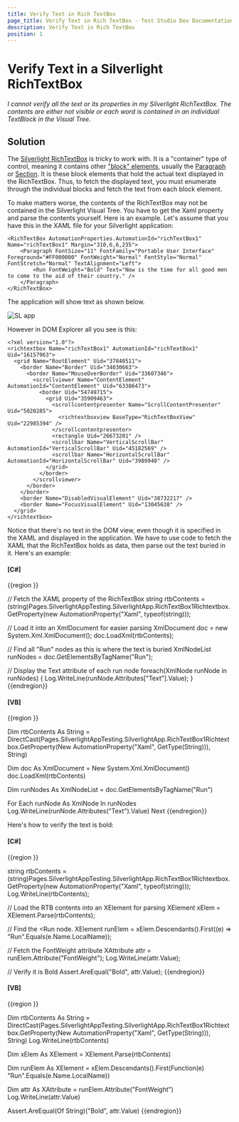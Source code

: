```yaml
---
title: Verify Text in Rich TextBox
page_title: Verify Text in Rich TextBox - Test Studio Dev Documentation
description: Verify Text in Rich TextBox
position: 1
---
```

# Verify Text in a Silverlight RichTextBox #

_I cannot verify all the text or its properties in my Silverlight RichTextBox. The contents are either not visible or each word is contained in an individual TextBlock in the Visual Tree._

## Solution ##

The <a href="http://msdn.microsoft.com/en-us/library/system.windows.controls.richtextbox%28v=vs.95%29.aspx" target="_blank">Silverlight RichTextBox</a> is tricky to work with. It is a "container" type of control, meaning it contains other <a href="http://msdn.microsoft.com/en-us/library/system.windows.documents.block%28v=vs.95%29.aspx" target="_blank">"block" elements</a>, usually the <a href="http://msdn.microsoft.com/en-us/library/system.windows.documents.paragraph%28v=vs.95%29.aspx" target="_blank">Paragraph</a> or <a href="http://msdn.microsoft.com/en-us/library/system.windows.documents.section%28v=vs.95%29.aspx" target="_blank">Section</a>. It is these block elements that hold the actual text displayed in the RichTextBox. Thus, to fetch the displayed text, you must enumerate through the individual blocks and fetch the text from each block element.

To make matters worse, the contents of the RichTextBox may not be contained in the Silverlight Visual Tree. You have to get the Xaml property and parse the contents yourself. Here is an example. Let's assume that you have this in the XAML file for your Silverlight application:

```XAML
<RichTextBox AutomationProperties.AutomationId="richTextBox1" Name="richTextBox1" Margin="310,6,6,235">
    <Paragraph FontSize="11" FontFamily="Portable User Interface" Foreground="#FF000000" FontWeight="Normal" FontStyle="Normal" FontStretch="Normal" TextAlignment="Left">
        <Run FontWeight="Bold" Text="Now is the time for all good men to come to the aid of their country." />
    </Paragraph>
</RichTextBox>
```

The application will show text as shown below.

![SL app][1]

However in DOM Explorer all you see is this:

```XAML
<?xml version="1.0"?>
<richtextbox Name="richTextBox1" AutomationId="richTextBox1" Uid="16157963">
  <grid Name="RootElement" Uid="37840511">
    <border Name="Border" Uid="34030663">
      <border Name="MouseOverBorder" Uid="33607346">
        <scrollviewer Name="ContentElement" AutomationId="ContentElement" Uid="63386473">
          <border Uid="54749715">
            <grid Uid="35909463">
              <scrollcontentpresenter Name="ScrollContentPresenter" Uid="5020285">
                <richtextboxview BaseType="RichTextBoxView" Uid="22985394" />
              </scrollcontentpresenter>
              <rectangle Uid="26673201" />
              <scrollbar Name="VerticalScrollBar" AutomationId="VerticalScrollBar" Uid="45182569" />
              <scrollbar Name="HorizontalScrollBar" AutomationId="HorizontalScrollBar" Uid="3989940" />
            </grid>
          </border>
        </scrollviewer>
      </border>
    </border>
    <border Name="DisabledVisualElement" Uid="38732217" />
    <border Name="FocusVisualElement" Uid="13045638" />
  </grid>
</richtextbox>
```

Notice that there's no text in the DOM view, even though it is specified in the XAML and displayed in the application. We have to use code to fetch the XAML that the RichTextBox holds as data, then parse out the text buried in it. Here's an example:

#### __[C#]__

  {{region }}

  // Fetch the XAML property of the RichTextBox
  string rtbContents = (string)Pages.SilverlightAppTesting.SilverlightApp.RichTextBox1Richtextbox.GetProperty(new AutomationProperty("Xaml", typeof(string)));
  
  // Load it into an XmlDocument for easier parsing
  XmlDocument doc = new System.Xml.XmlDocument();
  doc.LoadXml(rtbContents);
  
  // Find all "Run" nodes as this is where the text is buried
  XmlNodeList runNodes = doc.GetElementsByTagName("Run");
  
  // Display the Text attribute of each run node
  foreach(XmlNode runNode in runNodes)
  {
      Log.WriteLine(runNode.Attributes["Text"].Value);
  }
  {{endregion}}

#### __[VB]__

  {{region }}

  Dim rtbContents As String = DirectCast(Pages.SilverlightAppTesting.SilverlightApp.RichTextBox1Richtextbox.GetProperty(New AutomationProperty("Xaml", GetType(String))), String)
    
  Dim doc As XmlDocument = New System.Xml.XmlDocument()
  doc.LoadXml(rtbContents)
    
  Dim runNodes As XmlNodeList = doc.GetElementsByTagName("Run")
    
  For Each runNode As XmlNode In runNodes
      Log.WriteLine(runNode.Attributes("Text").Value)
  Next
  {{endregion}}

Here's how to verify the text is bold:

#### __[C#]__

  {{region }}

  string rtbContents = (string)Pages.SilverlightAppTesting.SilverlightApp.RichTextBox1Richtextbox.GetProperty(new AutomationProperty("Xaml", typeof(string)));
  Log.WriteLine(rtbContents);
    
  // Load the RTB contents into an XElement for parsing
  XElement xElem = XElement.Parse(rtbContents);
  
  // Find the <Run node.
  XElement runElem = xElem.Descendants().First((e) => "Run".Equals(e.Name.LocalName));
  
  // Fetch the FontWeight attribute
  XAttribute attr = runElem.Attribute("FontWeight");
  Log.WriteLine(attr.Value);
  
  // Verify it is Bold
  Assert.AreEqual<string>("Bold", attr.Value);
  {{endregion}}

#### __[VB]__

  {{region }}

  Dim rtbContents As String = DirectCast(Pages.SilverlightAppTesting.SilverlightApp.RichTextBox1Richtextbox.GetProperty(New AutomationProperty("Xaml", GetType(String))), String)
  Log.WriteLine(rtbContents)
    

  Dim xElem As XElement = XElement.Parse(rtbContents)
    

  Dim runElem As XElement = xElem.Descendants().First(Function(e) "Run".Equals(e.Name.LocalName))
    

  Dim attr As XAttribute = runElem.Attribute("FontWeight")
  Log.WriteLine(attr.Value)
    

  Assert.AreEqual(Of String)("Bold", attr.Value)
  {{endregion}}

[1]: images/verify-text-in-rich-textbox/fig1.png